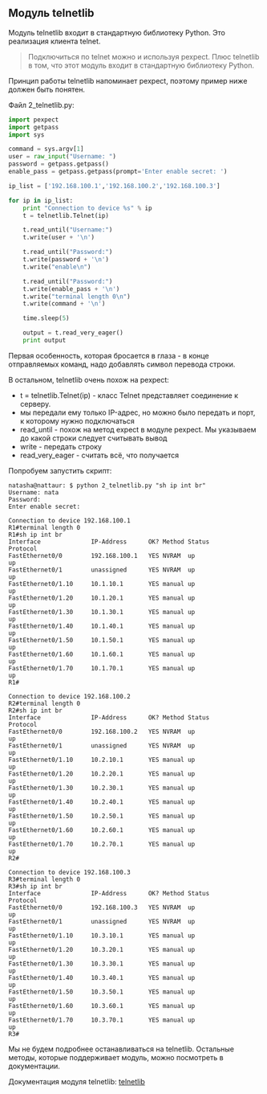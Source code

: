 ## Модуль telnetlib

Модуль telnetlib входит в стандартную библиотеку Python. Это реализация клиента telnet.

> Подключиться по telnet можно и используя pexpect. Плюс telnetlib в том, что этот модуль входит в стандартную библиотеку Python.

Принцип работы telnetlib напоминает pexpect, поэтому пример ниже  должен быть понятен.

Файл 2_telnetlib.py:
```python
import pexpect
import getpass
import sys

command = sys.argv[1]
user = raw_input("Username: ")
password = getpass.getpass()
enable_pass = getpass.getpass(prompt='Enter enable secret: ')

ip_list = ['192.168.100.1','192.168.100.2','192.168.100.3']

for ip in ip_list:
    print "Connection to device %s" % ip
    t = telnetlib.Telnet(ip)

    t.read_until("Username:")
    t.write(user + '\n')

    t.read_until("Password:")
    t.write(password + '\n')
    t.write("enable\n")

    t.read_until("Password:")
    t.write(enable_pass + '\n')
    t.write("terminal length 0\n")
    t.write(command + '\n')

    time.sleep(5)

    output = t.read_very_eager()
    print output

```

Первая особенность, которая бросается в глаза - в конце отправляемых команд, надо добавлять символ перевода строки.

В остальном, telnetlib очень похож на pexpect:
* t = telnetlib.Telnet(ip) - класс Telnet представляет соединение к серверу.
 * мы передали ему только IP-адрес, но можно было передать и порт, к которому нужно подключаться
* read_until - похож на метод expect в модуле pexpect. Мы указываем до какой строки следует считывать вывод
* write - передать строку
* read_very_eager - считать всё, что получается


Попробуем запустить скрипт:
```
natasha@nattaur: $ python 2_telnetlib.py "sh ip int br"
Username: nata
Password:
Enter enable secret:

Connection to device 192.168.100.1
R1#terminal length 0
R1#sh ip int br
Interface              IP-Address      OK? Method Status                Protocol
FastEthernet0/0        192.168.100.1   YES NVRAM  up                    up
FastEthernet0/1        unassigned      YES NVRAM  up                    up
FastEthernet0/1.10     10.1.10.1       YES manual up                    up
FastEthernet0/1.20     10.1.20.1       YES manual up                    up
FastEthernet0/1.30     10.1.30.1       YES manual up                    up
FastEthernet0/1.40     10.1.40.1       YES manual up                    up
FastEthernet0/1.50     10.1.50.1       YES manual up                    up
FastEthernet0/1.60     10.1.60.1       YES manual up                    up
FastEthernet0/1.70     10.1.70.1       YES manual up                    up
R1#

Connection to device 192.168.100.2
R2#terminal length 0
R2#sh ip int br
Interface              IP-Address      OK? Method Status                Protocol
FastEthernet0/0        192.168.100.2   YES NVRAM  up                    up
FastEthernet0/1        unassigned      YES NVRAM  up                    up
FastEthernet0/1.10     10.2.10.1       YES manual up                    up
FastEthernet0/1.20     10.2.20.1       YES manual up                    up
FastEthernet0/1.30     10.2.30.1       YES manual up                    up
FastEthernet0/1.40     10.2.40.1       YES manual up                    up
FastEthernet0/1.50     10.2.50.1       YES manual up                    up
FastEthernet0/1.60     10.2.60.1       YES manual up                    up
FastEthernet0/1.70     10.2.70.1       YES manual up                    up
R2#

Connection to device 192.168.100.3
R3#terminal length 0
R3#sh ip int br
Interface              IP-Address      OK? Method Status                Protocol
FastEthernet0/0        192.168.100.3   YES NVRAM  up                    up
FastEthernet0/1        unassigned      YES NVRAM  up                    up
FastEthernet0/1.10     10.3.10.1       YES manual up                    up
FastEthernet0/1.20     10.3.20.1       YES manual up                    up
FastEthernet0/1.30     10.3.30.1       YES manual up                    up
FastEthernet0/1.40     10.3.40.1       YES manual up                    up
FastEthernet0/1.50     10.3.50.1       YES manual up                    up
FastEthernet0/1.60     10.3.60.1       YES manual up                    up
FastEthernet0/1.70     10.3.70.1       YES manual up                    up
R3#
```

Мы не будем подробнее останавливаться на telnetlib. Остальные методы, которые поддерживает модуль, можно посмотреть в документации.

Документация модуля telnetlib: [telnetlib](https://docs.python.org/2/library/telnetlib.html)
